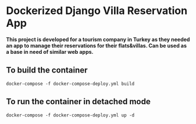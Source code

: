 # Dockerized Django Villa Reservation App
**This project is developed for a tourism company in Turkey as they needed an app to manage their reservations for their flats&villas. Can be used as a base in need of similar web apps.**



## To build the container

```
docker-compose -f docker-compose-deploy.yml build
```

## To run the container in detached mode

```
docker-compose -f docker-compose-deploy.yml up -d
```
